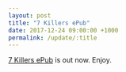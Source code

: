 ```yaml
---
layout: post
title: "7 Killers ePub"
date: 2017-12-24 09:00:00 +1000
permalink: /update/:title
---
```


[7 Killers ePub](/7-killers) is out now. Enjoy.